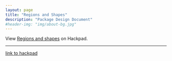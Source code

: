 ```yaml
---
layout: page
title: "Regions and Shapes"
description: "Package Design Document"
#header-img: "img/about-bg.jpg"
---
```


<script src="https://aospy.hackpad.com/xvOM5Zwvgqf.js?format=html"></script><noscript><div>View <a href="https://aospy.hackpad.com/xvOM5Zwvgqf">Regions and shapes</a> on Hackpad.</div></noscript>

*************

[link to hackpad](https://aospy.hackpad.com/Regions-and-shapes-xvOM5Zwvgqf)
